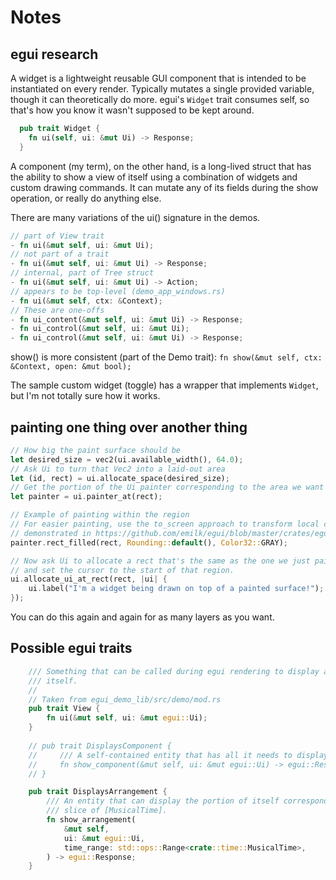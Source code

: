 # Notes

## egui research

A widget is a lightweight reusable GUI component that is intended to be
instantiated on every render. Typically mutates a single provided variable,
though it can theoretically do more. egui's `Widget` trait consumes self, so
that's how you know it wasn't supposed to be kept around.
  
```rust
  pub trait Widget {
    fn ui(self, ui: &mut Ui) -> Response;
  }
```

A component (my term), on the other hand, is a long-lived struct that has the
ability to show a view of itself using a combination of widgets and custom
drawing commands. It can mutate any of its fields during the show operation, or
really do anything else.

There are many variations of the ui() signature in the demos.

```rust
// part of View trait
- fn ui(&mut self, ui: &mut Ui);
// not part of a trait
- fn ui(&mut self, ui: &mut Ui) -> Response;
// internal, part of Tree struct
- fn ui(&mut self, ui: &mut Ui) -> Action;
// appears to be top-level (demo_app_windows.rs)
- fn ui(&mut self, ctx: &Context);
// These are one-offs
- fn ui_content(&mut self, ui: &mut Ui) -> Response;
- fn ui_control(&mut self, ui: &mut Ui);
- fn ui_control(&mut self, ui: &mut Ui) -> Response;
```

show() is more consistent (part of the Demo trait): `fn show(&mut self, ctx: &Context, open: &mut bool);`

The sample custom widget (toggle) has a wrapper that implements `Widget`, but
I'm not totally sure how it works.

## painting one thing over another thing

```rust
// How big the paint surface should be
let desired_size = vec2(ui.available_width(), 64.0);
// Ask Ui to turn that Vec2 into a laid-out area
let (id, rect) = ui.allocate_space(desired_size);
// Get the portion of the Ui painter corresponding to the area we want to paint
let painter = ui.painter_at(rect);

// Example of painting within the region
// For easier painting, use the to_screen approach to transform local coords to the screen rect as
// demonstrated in https://github.com/emilk/egui/blob/master/crates/egui_demo_lib/src/demo/paint_bezier.rs#L72
painter.rect_filled(rect, Rounding::default(), Color32::GRAY);

// Now ask Ui to allocate a rect that's the same as the one we just painted on,
// and set the cursor to the start of that region.
ui.allocate_ui_at_rect(rect, |ui| {
    ui.label("I'm a widget being drawn on top of a painted surface!");
});
```

You can do this again and again for as many layers as you want.

## Possible egui traits

```rust
    /// Something that can be called during egui rendering to display a view of
    /// itself.
    //
    // Taken from egui_demo_lib/src/demo/mod.rs
    pub trait View {
        fn ui(&mut self, ui: &mut egui::Ui);
    }
 
    // pub trait DisplaysComponent {
    //     /// A self-contained entity that has all it needs to display itself.
    //     fn show_component(&mut self, ui: &mut egui::Ui) -> egui::Response;
    // }

    pub trait DisplaysArrangement {
        /// An entity that can display the portion of itself corresponding to a
        /// slice of [MusicalTime].
        fn show_arrangement(
            &mut self,
            ui: &mut egui::Ui,
            time_range: std::ops::Range<crate::time::MusicalTime>,
        ) -> egui::Response;
    }
```
